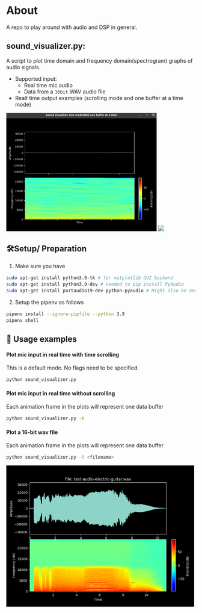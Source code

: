 # About
A repo to play around with audio and DSP in general.

## sound_visualizer.py:
A script to plot time domain and frequency domain(spectrogram) graphs of audio signals.
- Supported input:
  - Real time mic audio
  - Data from a `16bit` WAV audio file
- Realt time output examples (scrolling mode and one buffer at a time mode)

<img src="./readme_images/rt_buffer.gif" width="400" /> <img src="./readme_images/rt_scrolling.gif" width="400" />

## :hammer_and_wrench:Setup/ Preparation
1) Make sure you have
```bash
sudo apt-get install python3.9-tk # for matplotlib GUI backend
sudo apt-get install python3.9-dev # needed to pip install PyAudio
sudo apt-get install portaudio19-dev python-pyaudio # Might also be needed for PyAudio
```
2) Setup the pipenv as follows
```bash
pipenv install --ignore-pipfile --python 3.9
pipenv shell
```

## :rocket: Usage examples

#### Plot mic input in real time with time scrolling
This is a default mode. No flags need to be specified.
```bash
python sound_visualizer.py
```

#### Plot mic input in real time without scrolling
Each animation frame in the plots will represent one data buffer
```bash
python sound_visualizer.py -b
```

#### Plot a 16-bit wav file
Each animation frame in the plots will represent one data buffer
```bash
python sound_visualizer.py -f <filename>
```

<img src="./readme_images/file_mode.png" width="500" />
